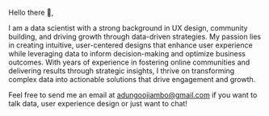 Hello there 👋,

I am a data scientist with a strong background in UX design, community building, and driving growth through data-driven strategies. My passion lies in creating intuitive, user-centered designs that enhance user experience while leveraging data to inform decision-making and optimize business outcomes. With years of experience in fostering online communities and delivering results through strategic insights, I thrive on transforming complex data into actionable solutions that drive engagement and growth.

Feel free to send me an email at adungoojiambo@gmail.com if you want to talk data, user experience design or just want to chat!

<!--
**A1995Ojiambo/A1995Ojiambo** is a ✨ _special_ ✨ repository because its `README.md` (this file) appears on your GitHub profile.

Here are some ideas to get you started:

- 🔭 I’m currently working on ...
- 🌱 I’m currently learning ...
- 👯 I’m looking to collaborate on ...
- 🤔 I’m looking for help with ...
- 💬 Ask me about ...
- 📫 How to reach me: ...
- 😄 Pronouns: ...
- ⚡ Fun fact: ...
-->

